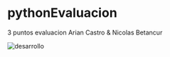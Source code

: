 # pythonEvaluacion
3 puntos evaluacion
Arian Castro & Nicolas Betancur

![desarrollo](https://user-images.githubusercontent.com/99811136/189137685-3fae8153-410c-4c19-84f2-9572f1d6b9f0.jpg)
